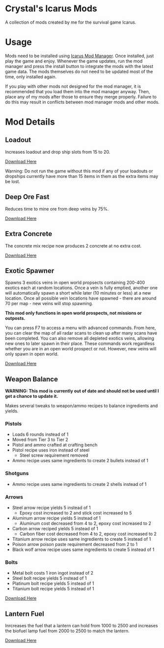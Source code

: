 # Crystal's Icarus Mods

A collection of mods created by me for the survival game Icarus.

# Usage

Mods need to be installed using [Icarus Mod Manager](https://github.com/CrystalFerrai/IcarusModManager). Once installed, just play the game and enjoy. Whenever the game updates, run the mod manager and press the install button to integrate the mods with the latest game data. The mods themselves do not need to be updated most of the time, only installed again.

If you play with other mods not designed for the mod manager, it is recommended that you load them into the mod manager anyway. Then, place any of my mods after those to ensure they merge properly. Failure to do this may result in conflicts between mod manager mods and other mods.

# Mod Details

## Loadout

Increases loadout and drop ship slots from 15 to 20.

[Download Here](https://github.com/CrystalFerrai/IcarusMods/raw/main/Loadout.zip)

Warning: Do not run the game without this mod if any of your loadouts or dropships currently have more than 15 items in them as the extra items may be lost.

## Deep Ore Fast

Reduces time to mine ore from deep veins by 75%.

[Download Here](https://github.com/CrystalFerrai/IcarusMods/raw/main/DeepOreFast.zip)

## Extra Concrete

The concrete mix recipe now produces 2 concrete at no extra cost.

[Download Here](https://github.com/CrystalFerrai/IcarusMods/raw/main/ExtraConcrete.zip)

## Exotic Spawner

Spawns 3 exotics veins in open world propsects containing 200-400 exotics each at random locations. Once a vein is fully emptied, another one will automatically spawn a short while later (10 minutes or less) at a new location. Once all possible vein locations have spawned - there are around 70 per map - new veins will stop spawning.

**This mod only functions in open world prospects, not missions or outposts.**

You can press F7 to access a menu with advanced commands. From here, you can clear the map of all radar scans to clean up after many scans have been completed. You can also remove all depleted exotics veins, allowing new ones to later spawn in their place. These commands work regardless whether you are in an open world prospect or not. However, new veins will only spawn in open world.

[Download Here](https://github.com/CrystalFerrai/IcarusMods/raw/main/ExoticSpawner.zip)

## Weapon Balance

**WARNING: This mod is currently out of date and should not be used until I get a chance to update it.**

Makes several tweaks to weapon/ammo recipes to balance ingredients and yields.

### Pistols
* Loads 6 rounds instead of 1
* Moved from Tier 3 to Tier 2
* Pistol and ammo crafted at crafting bench
* Pistol recipe uses iron instead of steel
  * Steel screw requirement removed
* Ammo recipe uses same ingredients to create 2 bullets instead of 1

### Shotguns
* Ammo recipe uses same ingredients to create 2 shells instead of 1

### Arrows
* Steel arrow recipe yields 5 instead of 1
  * Epoxy cost increased to 2 and stick cost increased to 5
* Aluminum arrow recipe yields 5 instead of 1
  * Aluminum cost decreased from 4 to 2, epoxy cost increased to 2
* Carbon arrow reciped yields 5 instead of 1
  * Carbon fiber cost decreased from 4 to 2, epoxy cost increased to 2
* Titanium arrow recipe uses same ingredients to create 5 instead of 1
* Poison arrow poison paste requirement decreased from 2 to 1
* Black wolf arrow recipe uses same ingredients to create 5 instead of 1

### Bolts
* Metal bolt costs 1 iron ingot instead of 2
* Steel bolt recipe yields 5 instead of 1
* Platinum bolt recipe yields 5 instead of 1
* Titanium bolt recipe yields 5 instead of 1

[Download Here](https://github.com/CrystalFerrai/IcarusMods/raw/main/WeaponBalance.zip)

## Lantern Fuel
Inrcreases the fuel that a lantern can hold from 1000 to 2500 and increases the biofuel lamp fuel from 2000 to 2500 to match the lantern.

[Download Here](https://github.com/CrystalFerrai/IcarusMods/raw/main/LanternFuel.zip)
